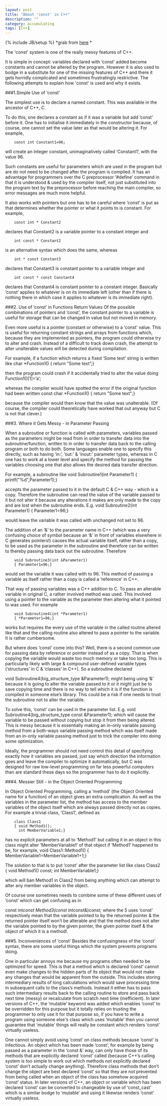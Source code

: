 ```yaml
---
layout: post
title: "About 'const' in C++"
description: ""
category: accumulating
tags: [C++]
---
```

{% include JB/setup %}
*grab from [here](http://duramecho.com/ComputerInformation/WhyHowCppConst.html) *

The 'const' system is one of the really messy features of C++.

It is simple in concept: variables declared with ‘const’ added become constants and cannot be altered by the program. However it is also used to bodge in a substitute for one of the missing features of C++ and there it gets horridly complicated and sometimes frustratingly restrictive. The following attempts to explain how 'const' is used and why it exists.

###1.Simple Use of ‘const’

The simplest use is to declare a named constant. This was available in the ancestor of C++, C.  
  
To do this, one declares a constant as if it was a variable but add ‘const’ before it. One has to initialise it immediately in the constructor because, of course, one cannot set the value later as that would be altering it. For example,
		
		const int Constant1=96;
will create an integer constant, unimaginatively called ‘Constant1’, with the value 96.  

Such constants are useful for parameters which are used in the program but are do not need to be changed after the program is compiled. It has an advantage for programmers over the C preprocessor ‘#define’ command in that it is understood & used by the compiler itself, not just substituted into the program text by the preprocessor before reaching the main compiler, so error messages are much more helpful.

It also works with pointers but one has to be careful where ‘const’ is put as that determines whether the pointer or what it points to is constant. For example,
		
		const int * Constant2
		
declares that Constant2 is a variable pointer to a constant integer and
		
		int const * Constant2
		
is an alternative syntax which does the same, whereas
		
		int * const Constant3
		
declares that Constant3 is constant pointer to a variable integer and
		
		int const * const Constant4
		
declares that Constant4 is constant pointer to a constant integer. Basically ‘const’ applies to whatever is on its immediate left (other than if there is nothing there in which case it applies to whatever is its immediate right).

###2. Use of ‘const’ in Functions Return Values 
Of the possible combinations  of pointers and ‘const’, the constant pointer to a variable is useful for storage that can be changed in value but not moved in memory.

Even more useful is a pointer (constant or otherwise) to a ‘const’ value. This is useful for returning constant strings and arrays from functions which, because they are implemented as pointers, the program could otherwise try to alter and crash. Instead of a difficult to track down crash, the attempt to alter unalterable values will be detected during compilation.

For example, if a function which returns a fixed ‘Some text’ string is written like
		char *Function1()
		{ return “Some text”;}
		
then the program could crash if it accidentally tried to alter the value doing
		Function1()[1]=’a’;
		
whereas the compiler would have spotted the error if the original function had been written
		const char *Function1()
		{ return "Some text";}
		
because the compiler would then know that the value was unalterable. (Of course, the compiler could theoretically have worked that out anyway but C is not that clever.)

###3. Where it Gets Messy - in Parameter Passing

When a subroutine or function is called with parameters, variables passed as the parameters might be read from in order to transfer data into the subroutine/function, written to in order to transfer data back to the calling program or both to do both. Some languages enable one to specify this directly, such as having ‘in:’, ‘out:’ & ‘inout:’ parameter types, whereas in C one has to work at a lower level and specify the method for passing the variables choosing one that also allows the desired data transfer direction.

For example, a subroutine like
		void Subroutine1(int Parameter1)
		{ printf("%d",Parameter1);}
		
accepts the parameter passed to it in the default C & C++ way - which is a copy. Therefore the subroutine can read the value of the variable passed to it but not alter it because any alterations it makes are only made to the copy and are lost when the subroutine ends. E.g.
		void Subroutine2(int Parameter1)
		{ Parameter1=96;}
		
would leave the variable it was called with unchanged not set to 96.

The addition of an ‘&’ to the parameter name in C++ (which was a very confusing choice of symbol because an ‘&’ in front of variables elsewhere in C generates pointers!) causes the actual variable itself, rather than a copy, to be used as the parameter in the subroutine and therefore can be written to thereby passing data back out the subroutine. Therefore
		
		void Subroutine3(int &Parameter1) 
		{ Parameter1=96;}
		
would set the variable it was called with to 96. This method of passing a variable as itself rather than a copy is called a ‘reference’ in C++.

That way of passing variables was a C++ addition to C. To pass an alterable variable in original C, a rather involved method was used. This involved using a pointer to the variable as the parameter then altering what it pointed to was used. For example

		void Subroutine4(int *Parameter1) 
		{ *Parameter1=96;}
		
works but requires the every use of the variable in the called routine altered like that and the calling routine also altered to pass a pointer to the variable. It is rather cumbersome.

But where does ‘const’ come into this? Well, there is a second common use for passing data by reference or pointer instead of as a copy. That is when copying the variable would waste too much memory or take too long. This is particularly likely with large & compound user-defined variable types (‘structures’ in C & ‘classes’ in C++). So a subroutine declared

void Subroutine4(big_structure_type &Parameter1);
might being using ‘&’ because it is going to alter the variable passed to it or it might just be to save copying time and there is no way to tell which it is if the function is compiled in someone else’s library. This could be a risk if one needs to trust the subroutine not to alter the variable.

To solve this, ‘const’ can be used in the parameter list. E.g.
		void Subroutine4(big_structure_type const &Parameter1);
which will cause the variable to be passed without copying but stop it from then being altered. This is messy because it is essentially making an in-only variable passing method from a both-ways variable passing method which was itself made from an in-only variable passing method just to trick the compiler into doing some optimization.

Ideally, the programmer should not need control this detail of specifying exactly how it variables are passed, just say which direction the information goes and leave the compiler to optimize it automatically, but C was designed for raw low-level programming on far less powerful computers than are standard these days so the programmer has to do it explicitly.

###4. Messier Still - in the Object Oriented Programming

In Object Oriented Programming, calling a ‘method’ (the Object Oriented name for a function) of an object gives an extra complication. As well as the variables in the parameter list, the method has access to the member variables of the object itself which are always passed directly not as copies. For example a trivial class, ‘Class1’, defined as
		
		class Class1
		{ void Method1();
		  int MemberVariable1;}
		
has no explicit parameters at all to ‘Method1’ but calling it in an object in this class might alter ‘MemberVariable1’ of that object if ‘Method1’ happened to be, for example,
		void Class1::Method1()
		{ MemberVariable1=MemberVariable1+1;}
		
The solution to that is to put ‘const’ after the parameter list like
		class Class2
		{ void Method1() const;
		  int MemberVariable1;}
		
which will ban Method1 in Class2 from being anything which can attempt to alter any member variables in the object.

Of course one sometimes needs to combine some of these different uses of ‘const’ which can get confusing as in

const int*const Method3(const int*const&)const;
where the 5 uses ‘const’ respectively mean that the variable pointed to by the returned pointer & the returned pointer itself won’t be alterable and that the method does not alter the variable pointed to by the given pointer, the given pointer itself & the object of which it is a method!.

###5. Inconveniences of ‘const’
Besides the confusingness of the ‘const’ syntax, there are some useful things which the system prevents programs doing.

One in particular annoys me because my programs often needed to be optimized for speed. This is that a method which is declared ‘const’ cannot even make changes to the hidden parts of its object that would not make any changes that would be apparent from the outside. This includes storing intermediary results of long calculations which would save processing time in subsequent calls to the class’s methods. Instead it either has to pass such intermediary results back to the calling routine to store and pass back next time (messy) or recalculate from scratch next time (inefficient). In later versions of C++, the ‘mutable’ keyword was added which enables ‘const’ to be overridden for this purpose but it totally relies on trusting the programmer to only use it for that purpose so, if you have to write a program using someone else's class which uses ‘mutable’ then you cannot guarantee that ‘mutable’ things will really be constant which renders ‘const’ virtually useless.

One cannot simply avoid using ‘const’ on class methods because ‘const’ is infectious. An object which has been made ‘const’, for example by being passed as a parameter in the ‘const &’ way, can only have those of its methods that are explicitly declared ‘const’ called (because C++’s calling system is too simple to work out which methods not explicitly declared ‘const’ don’t actually change anything). Therefore class methods that don’t change the object are best declared ‘const’ so that they are not prevented from being called when an object of the class has somehow acquired ‘const’ status. In later versions of C++, an object or variable which has been declared ‘const’ can be converted to changeable by use of ‘const_cast’ which is a similar bodge to ‘mutable’ and using it likewise renders ‘const’ virtually useless.


